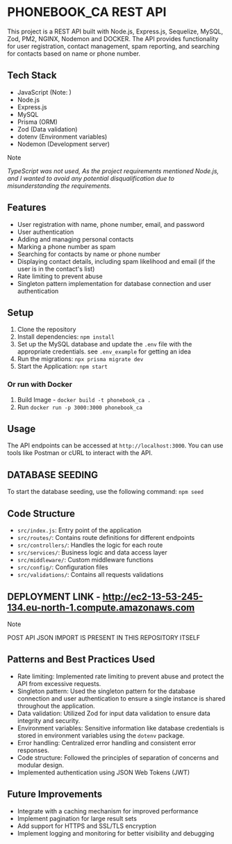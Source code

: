 # PHONEBOOK_CA REST API

This project is a REST API built with Node.js, Express.js, Sequelize, MySQL, Zod, PM2, NGINX, Nodemon and DOCKER. The API provides functionality for user registration, contact management, spam reporting, and searching for contacts based on name or phone number.

## Tech Stack

- JavaScript (Note: )
- Node.js
- Express.js
- MySQL
- Prisma (ORM)
- Zod (Data validation)
- dotenv (Environment variables)
- Nodemon (Development server)

> [!Note]
> *TypeScript was not used, As the project requirements mentioned Node.js, and I wanted to avoid any potential disqualification due to misunderstanding the requirements.*

## Features

- User registration with name, phone number, email, and password
- User authentication
- Adding and managing personal contacts
- Marking a phone number as spam
- Searching for contacts by name or phone number
- Displaying contact details, including spam likelihood and email (if the user is in the contact's list)
- Rate limiting to prevent abuse
- Singleton pattern implementation for database connection and user authentication

## Setup

1. Clone the repository
2. Install dependencies: `npm install`
3. Set up the MySQL database and update the `.env` file with the appropriate credentials. see `.env_example` for getting an idea
4. Run the migrations: `npx prisma migrate dev`
5. Start the Application: `npm start`

### Or run with Docker

1. Build Image - `docker build -t phonebook_ca .`
2. Run `docker run -p 3000:3000 phonebook_ca`

## Usage

The API endpoints can be accessed at `http://localhost:3000`. You can use tools like Postman or cURL to interact with the API.

## DATABASE SEEDING

To start the database seeding, use the following command: `npm seed`

## Code Structure

- `src/index.js`: Entry point of the application
- `src/routes/`: Contains route definitions for different endpoints
- `src/controllers/`: Handles the logic for each route
- `src/services/`: Business logic and data access layer
- `src/middleware/`: Custom middleware functions
- `src/config/`: Configuration files
- `src/validations/`: Contains all requests validations

## DEPLOYMENT LINK - http://ec2-13-53-245-134.eu-north-1.compute.amazonaws.com

> [!NOTE]
> POST API JSON IMPORT IS PRESENT IN THIS REPOSITORY ITSELF

## Patterns and Best Practices Used

- Rate limiting: Implemented rate limiting to prevent abuse and protect the API from excessive requests.
- Singleton pattern: Used the singleton pattern for the database connection and user authentication to ensure a single instance is shared throughout the application.
- Data validation: Utilized Zod for input data validation to ensure data integrity and security.
- Environment variables: Sensitive information like database credentials is stored in environment variables using the `dotenv` package.
- Error handling: Centralized error handling and consistent error responses.
- Code structure: Followed the principles of separation of concerns and modular design.
- Implemented authentication using JSON Web Tokens (JWT)

## Future Improvements

- Integrate with a caching mechanism for improved performance
- Implement pagination for large result sets
- Add support for HTTPS and SSL/TLS encryption
- Implement logging and monitoring for better visibility and debugging
